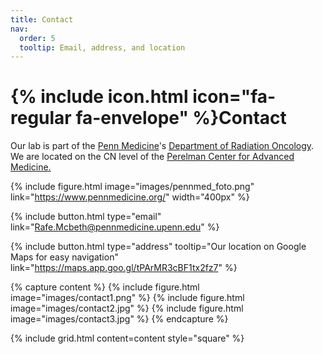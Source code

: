 ```yaml
---
title: Contact
nav:
  order: 5
  tooltip: Email, address, and location
---
```


# {% include icon.html icon="fa-regular fa-envelope" %}Contact

Our lab is part of the [Penn Medicine](https://www.pennmedicine.org/)'s [Department of Radiation Oncology](https://www.pennmedicine.org/departments-and-centers/radiation-oncology). We are located on the CN level of the [Perelman Center for Advanced Medicine.](https://www.pennmedicine.org/for-patients-and-visitors/penn-medicine-locations/perelman-center-for-advanced-medicine)

{%
  include figure.html
  image="images/pennmed_foto.png"
  link="https://www.pennmedicine.org/"
  width="400px"
%}

{%
  include button.html
  type="email"
  link="Rafe.Mcbeth@pennmedicine.upenn.edu"
%}

{%
  include button.html
  type="address"
  tooltip="Our location on Google Maps for easy navigation"
  link="https://maps.app.goo.gl/tPArMR3cBF1tx2fz7"
%}

{% capture content %}
{% include figure.html image="images/contact1.png" %}
{% include figure.html image="images/contact2.jpg" %}
{% include figure.html image="images/contact3.jpg" %}
{% endcapture %}

{%
  include grid.html
  content=content
  style="square"
%}
